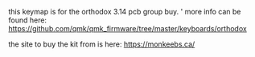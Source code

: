 this keymap is for the orthodox 3.14 pcb group buy. '
more info can be found here:
https://github.com/qmk/qmk_firmware/tree/master/keyboards/orthodox

the site to buy the kit from is here:
https://monkeebs.ca/
